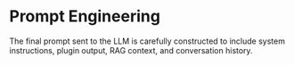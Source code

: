 # Prompt Engineering

The final prompt sent to the LLM is carefully constructed to include system instructions, plugin output, RAG context, and conversation history.